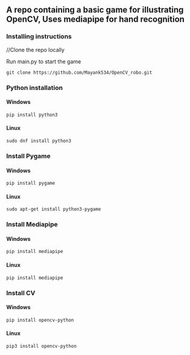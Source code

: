 ## A repo containing a basic game for illustrating OpenCV, Uses mediapipe for hand recognition

### Installing instructions
//Clone the repo locally

Run main.py to start the game

```
git clone https://github.com/Mayank534/OpenCV_robo.git
```
### Python installation
#### Windows
```
pip install python3
```
#### Linux
```
sudo dnf install python3
```
### Install Pygame
#### Windows
```
pip install pygame
```
#### Linux
```
sudo apt-get install python3-pygame
```

### Install Mediapipe
#### Windows
```
pip install mediapipe
```
#### Linux
```
pip install mediapipe
```

### Install CV
#### Windows
```
pip install opencv-python
```
#### Linux
```
pip3 install opencv-python
```


